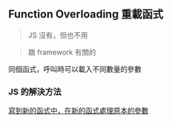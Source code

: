 ## Function Overloading 重載函式
> JS 沒有，但也不用

> 跟 framework 有關的

同個函式，呼叫時可以載入不同數量的參數

### JS 的解決方法
[寫到新的函式中，在新的函式處理原本的參數](寫到新的函式中，在新的函式處理原本的參數.md)
